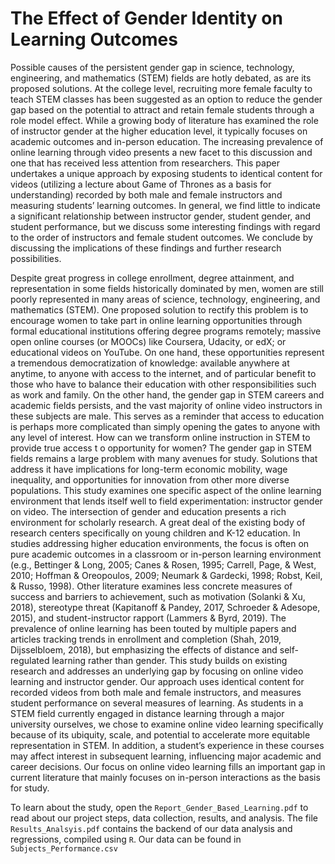 # The Effect of Gender Identity on Learning Outcomes

Possible causes of the persistent gender gap in science, technology, engineering, and mathematics (STEM) fields are hotly debated, as are its proposed solutions. At the college level, recruiting more female faculty to teach STEM classes has been suggested as an option to reduce the gender gap based on the potential to attract and retain female students through a role model effect. While a growing body of literature has examined the role of instructor gender at the higher education level, it typically focuses on academic outcomes and in-person education. The increasing prevalence of online learning through video presents a new facet to this discussion and one that has received less attention from researchers. This paper undertakes a unique approach by exposing students to identical content for videos (utilizing a lecture about G​ ame of Thrones​ as a basis for understanding) recorded by both male and female instructors and measuring students’ learning outcomes. In general, we find little to indicate a significant relationship between instructor gender, student gender, and student performance, but we discuss some interesting findings with regard to the order of instructors and female student outcomes. We conclude by discussing the implications of these findings and further research possibilities.

Despite great progress in college enrollment, degree attainment, and representation in some fields historically dominated by men, women are still poorly represented in many areas of science, technology, engineering, and mathematics (STEM). One proposed solution to rectify this problem is to encourage women to take part in online learning opportunities through formal educational institutions offering degree programs remotely; massive open online courses (or MOOCs) like Coursera, Udacity, or edX; or educational videos on YouTube. On one hand, these opportunities represent a tremendous democratization of knowledge: available anywhere at anytime, to anyone with access to the internet, and of particular benefit to those who have to balance their education with other responsibilities such as work and family. On the other hand, the gender gap in STEM careers and academic fields persists, and the vast majority of online video instructors in these subjects are male. This serves as a reminder that access to education is perhaps more complicated than simply opening the gates to anyone with any level of interest. How can we transform online instruction in STEM to provide true access​ t​ o opportunity for women?
The gender gap in STEM fields remains a large problem with many avenues for study. Solutions that address it have implications for long-term economic mobility, wage inequality, and opportunities for innovation from other more diverse populations. This study examines one specific aspect of the online learning environment that lends itself well to field experimentation: instructor gender on video.
The intersection of gender and education presents a rich environment for scholarly research. A great deal of the existing body of research centers specifically on young children and K-12 education. In studies addressing higher education environments, the focus is often on pure academic outcomes in a classroom or in-person learning environment (e.g., Bettinger & Long, 2005; Canes & Rosen, 1995; Carrell, Page, & West, 2010; Hoffman & Oreopoulos, 2009; Neumark & Gardecki, 1998; Robst, Keil, & Russo, 1998). Other literature examines less concrete measures of success and barriers to achievement, such as motivation (Solanki & Xu, 2018), stereotype threat (Kapitanoff & Pandey, 2017, Schroeder & Adesope, 2015), and student-instructor rapport (Lammers & Byrd, 2019). The prevalence of online learning has been touted by multiple papers and articles tracking trends in enrollment and completion (Shah, 2019, Dijsselbloem, 2018), but emphasizing the effects of distance and self-regulated learning rather than gender.
This study builds on existing research and addresses an underlying gap by focusing on online video learning and instructor gender. Our approach uses identical content for recorded videos from both male and female instructors, and measures student performance on several measures of learning. As students in a STEM field currently engaged in distance learning through a major university ourselves, we chose to examine online video learning specifically because of its ubiquity, scale, and potential to accelerate more equitable representation in STEM. In addition, a student’s experience in these courses may affect interest in subsequent learning, influencing major academic and career decisions. Our focus on online video learning fills an important gap in current literature that mainly focuses on in-person interactions as the basis for study.



To learn about the study, open the `Report_Gender_Based_Learning.pdf` to read about our project steps, data collection, results, and analysis. The file `Results_Analsyis.pdf` contains the backend of our data analysis and regressions, compiled using `R`. Our data can be found in `Subjects_Performance.csv`
